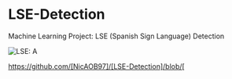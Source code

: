 # LSE-Detection
Machine Learning Project: LSE (Spanish Sign Language) Detection

![LSE: A](./LSE_sign_language_detector/src/notebooks/mod_colected_images/train/A/izqCaptura_pantalla_2022-03-3.png?raw=true "LSE: A")


https://github.com/[NicAOB97]/[LSE-Detection]/blob/[